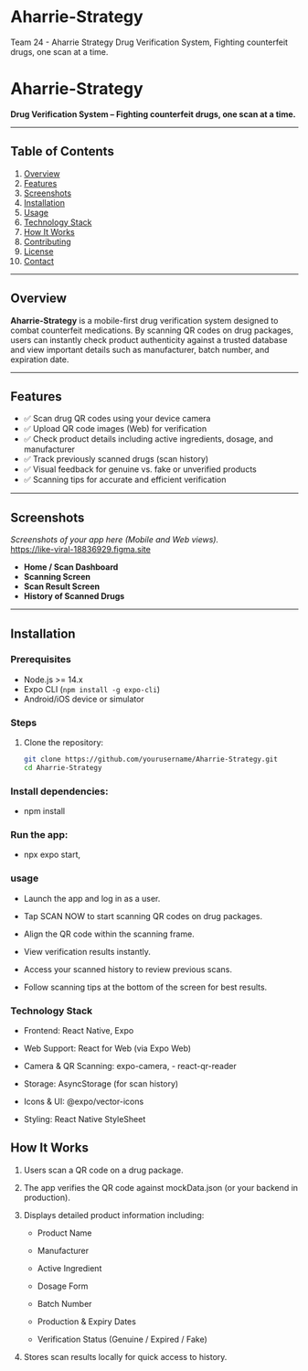 # Aharrie-Strategy
Team 24 - Aharrie Strategy
‎Drug Verification System, Fighting counterfeit drugs, one scan at a time.

# Aharrie-Strategy

**Drug Verification System – Fighting counterfeit drugs, one scan at a time.**

---

## Table of Contents

1. [Overview](#overview)  
2. [Features](#features)  
3. [Screenshots](#screenshots)  
4. [Installation](#installation)  
5. [Usage](#usage)  
6. [Technology Stack](#technology-stack)  
7. [How It Works](#how-it-works)  
8. [Contributing](#contributing)  
9. [License](#license)  
10. [Contact](#contact)  

---

## Overview

**Aharrie-Strategy** is a mobile-first drug verification system designed to combat counterfeit medications. By scanning QR codes on drug packages, users can instantly check product authenticity against a trusted database and view important details such as manufacturer, batch number, and expiration date.  

---

## Features

- ✅ Scan drug QR codes using your device camera  
- ✅ Upload QR code images (Web) for verification  
- ✅ Check product details including active ingredients, dosage, and manufacturer  
- ✅ Track previously scanned drugs (scan history)  
- ✅ Visual feedback for genuine vs. fake or unverified products  
- ✅ Scanning tips for accurate and efficient verification  

---

## Screenshots

*Screenshots of your app here (Mobile and Web views).*  
https://like-viral-18836929.figma.site
- **Home / Scan Dashboard**  
- **Scanning Screen**  
- **Scan Result Screen**  
- **History of Scanned Drugs**  

---

## Installation

### Prerequisites

- Node.js >= 14.x  
- Expo CLI (`npm install -g expo-cli`)  
- Android/iOS device or simulator  

### Steps

1. Clone the repository:  
   ```bash
   git clone https://github.com/yourusername/Aharrie-Strategy.git
   cd Aharrie-Strategy

### Install dependencies:

- npm install

### Run the app:

- npx expo start,

### usage


- Launch the app and log in as a user.

- Tap SCAN NOW to start scanning QR codes on drug packages.

- Align the QR code within the scanning frame.

- View verification results instantly.

- Access your scanned history to review previous scans.

- Follow scanning tips at the bottom of the screen for best results.

### Technology Stack

- Frontend: React Native, Expo

- Web Support: React for Web (via Expo Web)

- Camera & QR Scanning: expo-camera, - react-qr-reader

- Storage: AsyncStorage (for scan history)

- Icons & UI: @expo/vector-icons

- Styling: React Native StyleSheet


## How It Works

1. Users scan a QR code on a drug package.

2. The app verifies the QR code against mockData.json (or your backend in production).

3. Displays detailed product information including:

   - Product Name

   - Manufacturer

   - Active Ingredient

   - Dosage Form

   - Batch Number

   - Production & Expiry Dates

   - Verification Status (Genuine / Expired / Fake)

4. Stores scan results locally for quick access to history.